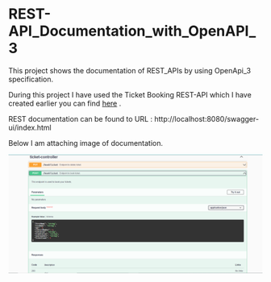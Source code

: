 # REST-API_Documentation_with_OpenAPI_3

This project shows the documentation of REST_APIs by using OpenApi_3 specification.

During this project I have used the Ticket Booking REST-API which I have created earlier you can find [here](https://github.com/Nitesh232/REST-API_For_Ticket_Booking) .


REST documentation can be found to URL : http://localhost:8080/swagger-ui/index.html


Below I am attaching image of documentation.

<img src=https://github.com/Nitesh232/REST-API_Documentation_with_OpenAPI_3/blob/main/post.PNG width="1300" >
